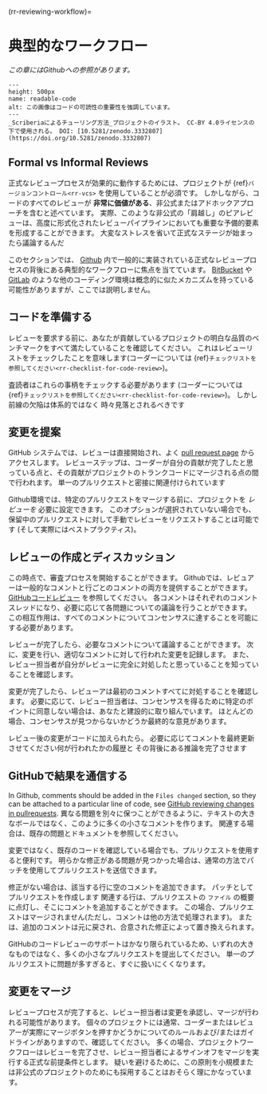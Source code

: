 (rr-reviewing-workflow)=
# 典型的なワークフロー

*この章にはGithubへの参照があります。*

```{figure} ../../figures/readable-code.jpg
---
height: 500px
name: readable-code
alt: この画像はコードの可読性の重要性を強調しています。
---
_Scriberiaによるチューリング方法_プロジェクトのイラスト。 CC-BY 4.0ライセンスの下で使用される。 DOI: [10.5281/zenodo.3332807](https://doi.org/10.5281/zenodo.3332807)
```

## Formal vs Informal Reviews

正式なレビュープロセスが効果的に動作するためには、プロジェクトが {ref}`バージョンコントロール<rr-vcs>` を使用していることが必須です。 しかしながら、コードのすべてのレビューが **非常に価値がある**、非公式またはアドホックアプローチを含むと述べています。 実際、このような非公式の「肩越し」のピアレビューは、高度に形式化されたレビューパイプラインにおいても重要な予備的要素を形成することができます。 大変なストレスを省いて正式なステージが始まったら議論するんだ

このセクションでは、 [Github](https://github.com/) 内で一般的に実装されている正式なレビュープロセスの背後にある典型的なワークフローに焦点を当てています。 [BitBucket](https://bitbucket.org/) や [GitLab](https://about.gitlab.com/) のような他のコーディング環境は概念的に似たメカニズムを持っている可能性がありますが、ここでは説明しません。

## コードを準備する

レビューを要求する前に、あなたが貢献しているプロジェクトの明白な品質のベンチマークをすべて満たしていることを確認してください。 これはレビューリストをチェックしたことを意味します(コーダーについては {ref}`チェックリストを参照してください<rr-checklist-for-code-review>`)。

査読者はこれらの事柄をチェックする必要があります (コーダーについては {ref}`チェックリストを参照してください<rr-checklist-for-code-review>`)。 しかし前線の欠陥は体系的ではなく 時々見落とされるべきです

## 変更を提案

GitHub システムでは、レビューは直接開始され、よく [pull request page](https://docs.github.com/en/free-pro-team@latest/github/collaborating-with-issues-and-pull-requests/creating-a-pull-request) からアクセスします。 レビューステップは、コーダーが自分の貢献が完了したと思っている点と、その貢献がプロジェクトのトランクコードにマージされる点の間で行われます。 単一のプルリクエストと密接に関連付けられています

Github環境では、特定のプルリクエストをマージする前に、プロジェクトを *レビューを* 必要に設定できます。 このオプションが選択されていない場合でも、保留中のプルリクエストに対して手動でレビューをリクエストすることは可能です (そして実際にはベストプラクティス)。

## レビューの作成とディスカッション

この時点で、審査プロセスを開始することができます。 Githubでは、レビュアーは一般的なコメントと行ごとのコメントの両方を提供することができます。 [GitHubコードレビュー](https://github.com/features/code-review) を参照してください。 各コメントはそれぞれのコメントスレッドになり、必要に応じて各問題についての議論を行うことができます。 この相互作用は、すべてのコメントについてコンセンサスに達することを可能にする必要があります。

レビューが完了したら、必要なコメントについて議論することができます。 次に、変更を行い、適切なコメントに対して行われた変更を記録します。 また、レビュー担当者が自分がレビューに完全に対処したと思っていることを知っていることを確認します。

変更が完了したら、レビューアは最初のコメントすべてに対処することを確認します。 必要に応じて、レビュー担当者は、コンセンサスを得るために特定のポイントに同意しない場合は、あなたと建設的に取り組んでいます。 ほとんどの場合、コンセンサスが見つからないかどうか最終的な意見があります。

レビュー後の変更がコードに加えられたら。 必要に応じてコメントを最終更新させてください何が行われたかの履歴と その背後にある推論を完了させます

## GitHubで結果を通信する

In Github, comments should be added in the `Files changed` section, so they can be attached to a particular line of code, see [GitHub reviewing changes in pullrequests](https://docs.github.com/en/free-pro-team@latest/github/collaborating-with-issues-and-pull-requests/reviewing-changes-in-pull-requests). 異なる問題を別々に保つことができるように、テキストの大きなボールではなく、このように多くの小さなコメントを作ります。 関連する場合は、既存の問題とドキュメントを参照してください。

変更ではなく、既存のコードを確認している場合でも、プルリクエストを使用すると便利です。 明らかな修正がある問題が見つかった場合は、通常の方法でパッチを使用してプルリクエストを送信できます。

修正がない場合は、該当する行に空のコメントを追加できます。 パッチとしてプルリクエストを作成します 関連する行は、プルリクエストの `ファイル` の概要に点灯し、そこにコメントを追加することができます。 この場合、プルリクエストはマージされません(ただし、コメントは他の方法で処理されます)。 または、追加のコメントは元に戻され、合意された修正によって置き換えられます。

GitHubのコードレビューのサポートはかなり限られているため、いずれの大きなものではなく、多くの小さなプルリクエストを提出してください。 単一のプルリクエストに問題が多すぎると、すぐに扱いにくくなります。

## 変更をマージ

レビュープロセスが完了すると、レビュー担当者は変更を承認し、マージが行われる可能性があります。 個々のプロジェクトには通常、コーダーまたはレビュアーが実際にマージボタンを押すかどうかについてのルールおよび/またはガイドラインがありますので、確認してください。 多くの場合、プロジェクトワークフローはレビューを完了させ、レビュー担当者によるサインオフをマージを実行する正式な前提条件とします。 疑いを避けるために、この原則を小規模または非公式のプロジェクトのためにも採用することはおそらく理にかなっています。
